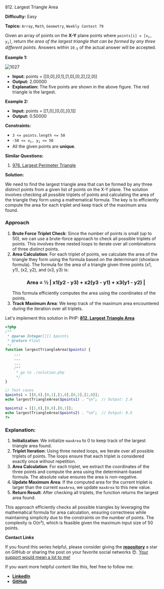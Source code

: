 812\. Largest Triangle Area

**Difficulty:** Easy

**Topics:** `Array`, `Math`, `Geometry`, `Weekly Contest 79`

Given an array of points on the **X-Y** plane points where <code>points[i] = [x<sub>i</sub>, y<sub>i</sub>]</code>, return _the area of the largest triangle that can be formed by any three different points_. Answers within <code>10<sub>-5</sub></code> of the actual answer will be accepted.

**Example 1:**

![1027](https://s3-lc-upload.s3.amazonaws.com/uploads/2018/04/04/1027.png)

- **Input:** points = [[0,0],[0,1],[1,0],[0,2],[2,0]]
- **Output:** 2.00000
- **Explanation:** The five points are shown in the above figure. The red triangle is the largest.

**Example 2:**

- **Input:** points = [[1,0],[0,0],[0,1]]
- **Output:** 0.50000

**Constraints:**

- `3 <= points.length <= 50`
- <code>-50 <= x<sub>i</sub>, y<sub>i</sub> <= 50</code>
- All the given points are **unique**.



**Similar Questions:**
1. [976. Largest Perimeter Triangle](https://github.com/mah-shamim/leet-code-in-php/tree/main/algorithms/000976-largest-perimeter-triangle)






**Solution:**

We need to find the largest triangle area that can be formed by any three distinct points from a given list of points on the X-Y plane. The solution involves checking all possible triplets of points and calculating the area of the triangle they form using a mathematical formula. The key is to efficiently compute the area for each triplet and keep track of the maximum area found.

### Approach
1. **Brute Force Triplet Check**: Since the number of points is small (up to 50), we can use a brute-force approach to check all possible triplets of points. This involves three nested loops to iterate over all combinations of three distinct points.
2. **Area Calculation**: For each triplet of points, we calculate the area of the triangle they form using the formula based on the determinant (shoelace formula). The formula for the area of a triangle given three points (x1, y1), (x2, y2), and (x3, y3) is:
   ### <center> Area = ½ | x1(y2 - y3) + x2(y3 - y1) + x3(y1 - y2) | </center>
   This formula efficiently computes the area using the coordinates of the points.
3. **Track Maximum Area**: We keep track of the maximum area encountered during the iteration over all triplets.

Let's implement this solution in PHP: **[812. Largest Triangle Area](https://github.com/mah-shamim/leet-code-in-php/tree/main/algorithms/000812-largest-triangle-area/solution.php)**

```php
<?php
/**
 * @param Integer[][] $points
 * @return Float
 */
function largestTriangleArea($points) {
    ...
    ...
    ...
    /**
     * go to ./solution.php
     */
}

// Test cases
$points1 = [[0,0],[0,1],[1,0],[0,2],[2,0]];
echo largestTriangleArea($points1) . "\n";  // Output: 2.0

$points2 = [[1,0],[0,0],[0,1]];
echo largestTriangleArea($points2) . "\n";  // Output: 0.5
?>
```

### Explanation:

1. **Initialization**: We initialize `maxArea` to 0 to keep track of the largest triangle area found.
2. **Triplet Iteration**: Using three nested loops, we iterate over all possible triplets of points. The loops ensure that each triplet is considered exactly once without repetition.
3. **Area Calculation**: For each triplet, we extract the coordinates of the three points and compute the area using the determinant-based formula. The absolute value ensures the area is non-negative.
4. **Update Maximum Area**: If the computed area for the current triplet is larger than the current `maxArea`, we update `maxArea` to this new value.
5. **Return Result**: After checking all triplets, the function returns the largest area found.

This approach efficiently checks all possible triangles by leveraging the mathematical formula for area calculation, ensuring correctness while maintaining simplicity due to the constraints on the number of points. The complexity is O(n³), which is feasible given the maximum input size of 50 points.

**Contact Links**

If you found this series helpful, please consider giving the **[repository](https://github.com/mah-shamim/leet-code-in-php)** a star on GitHub or sharing the post on your favorite social networks 😍. [Your support would mean a lot to me!](https://jackaltimer.com/hzk8jsphf8?key=5ba736283dafd7f94a84865e3cc3d775)

If you want more helpful content like this, feel free to follow me:

- **[LinkedIn](https://www.linkedin.com/in/arifulhaque/)**
- **[GitHub](https://github.com/mah-shamim)**